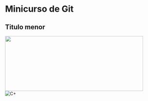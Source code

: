 # Minicurso de Git

## Titulo menor

<div>
    <img height="180em" width="450em" src="![Anurag's GitHub stats](https://github-readme-stats.vercel.app/api?username=anuraghazra&show_icons=true&theme=radical)">
</div>

<div style="display: inline_block">
    <img align="center" alt="C+" src="https://img.shields.io/badge/C%23-239120?style=for-the-badge&logo=c-sharp&logoColor=white">
</div>